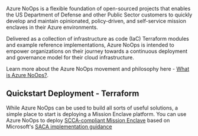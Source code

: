 Azure NoOps is a flexible foundation of open-sourced projects that enables the US Department of Defense and other Public Sector customers to quickly develop and maintain opinionated, policy-driven, and self-service mission enclaves in their Azure environments.

Delivered as a collection of infrastructure as code (IaC) Terraform modules and example reference implementations, Azure NoOps is intended to empower organizations on their journey towards a continuous deployment and governance model for their cloud infrastructure.

Learn more about the Azure NoOps movement and philosophy here - [What is Azure NoOps?](whatisnoops.md).

## Quickstart Deployment - Terraform

While Azure NoOps can be used to build all sorts of useful solutions, a simple place to start is deploying a Mission Enclave platform.
You can use Azure NoOps to deploy [SCCA-compliant Mission Enclave](https://github.com/azurenoops/ref-scca-enclave-starter/blob/main/README.md) based on Microsoft's [SACA implementation guidance][saca]

[//]: # (************************)
[//]: # (INSERT LINK LABELS BELOW)
[//]: # (************************)

[saca]: https://aka.ms/saca "Microsoft Secure Azure Computing Architecture (SACA) Guidance"
